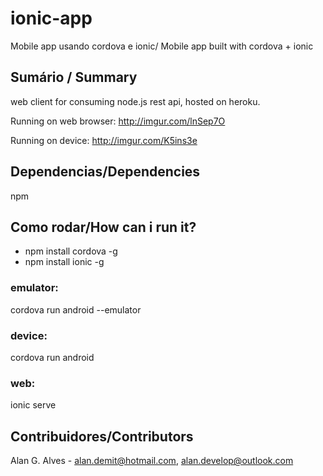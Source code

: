 # ionic-app
Mobile app usando cordova e ionic/ Mobile app built with cordova + ionic
## Sumário / Summary 
web client for consuming node.js rest api, hosted on heroku.

Running on web browser:
http://imgur.com/lnSep7O

Running on device:
http://imgur.com/K5ins3e

## Dependencias/Dependencies
npm
## Como rodar/How can i run it?
- npm install cordova -g
- npm install ionic -g
 
### emulator:
cordova run android --emulator
### device:
cordova run android 
### web:
ionic serve

## Contribuidores/Contributors
Alan G. Alves - alan.demit@hotmail.com, alan.develop@outlook.com

 
